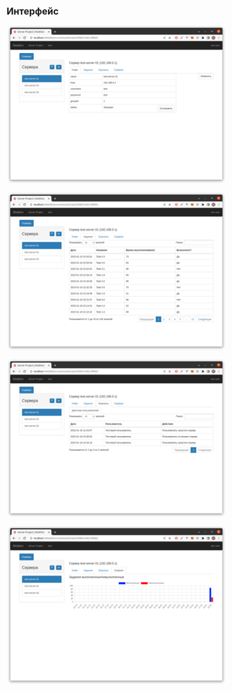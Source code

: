 
## Интерфейс

![](screenshots/web_1.png)

![](screenshots/web_2.png)

![](screenshots/web_3.png)

![](screenshots/web_4.png)

